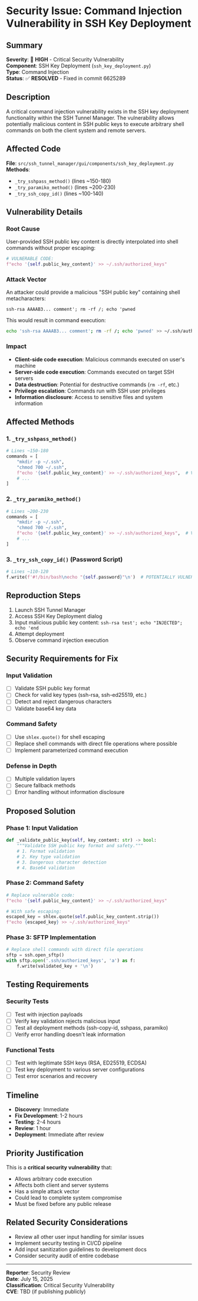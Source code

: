 # Security Issue: Command Injection Vulnerability in SSH Key Deployment

## Summary
**Severity**: 🔴 **HIGH** - Critical Security Vulnerability  
**Component**: SSH Key Deployment (`ssh_key_deployment.py`)  
**Type**: Command Injection  
**Status**: ✅ **RESOLVED** - Fixed in commit 6625289

## Description
A critical command injection vulnerability exists in the SSH key deployment functionality within the SSH Tunnel Manager. The vulnerability allows potentially malicious content in SSH public keys to execute arbitrary shell commands on both the client system and remote servers.

## Affected Code
**File**: `src/ssh_tunnel_manager/gui/components/ssh_key_deployment.py`  
**Methods**: 
- `_try_sshpass_method()` (lines ~150-180)
- `_try_paramiko_method()` (lines ~200-230)
- `_try_ssh_copy_id()` (lines ~100-140)

## Vulnerability Details

### Root Cause
User-provided SSH public key content is directly interpolated into shell commands without proper escaping:

```python
# VULNERABLE CODE:
f"echo '{self.public_key_content}' >> ~/.ssh/authorized_keys"
```

### Attack Vector
An attacker could provide a malicious "SSH public key" containing shell metacharacters:
```
ssh-rsa AAAAB3... comment'; rm -rf /; echo 'pwned
```

This would result in command execution:
```bash
echo 'ssh-rsa AAAAB3... comment'; rm -rf /; echo 'pwned' >> ~/.ssh/authorized_keys
```

### Impact
- **Client-side code execution**: Malicious commands executed on user's machine
- **Server-side code execution**: Commands executed on target SSH servers
- **Data destruction**: Potential for destructive commands (`rm -rf`, etc.)
- **Privilege escalation**: Commands run with SSH user privileges
- **Information disclosure**: Access to sensitive files and system information

## Affected Methods

### 1. `_try_sshpass_method()`
```python
# Lines ~150-180
commands = [
    "mkdir -p ~/.ssh",
    "chmod 700 ~/.ssh",
    f"echo '{self.public_key_content}' >> ~/.ssh/authorized_keys",  # VULNERABLE
    # ...
]
```

### 2. `_try_paramiko_method()`
```python
# Lines ~200-230
commands = [
    "mkdir -p ~/.ssh",
    "chmod 700 ~/.ssh", 
    f"echo '{self.public_key_content}' >> ~/.ssh/authorized_keys",  # VULNERABLE
    # ...
]
```

### 3. `_try_ssh_copy_id()` (Password Script)
```python
# Lines ~110-120
f.write(f'#!/bin/bash\necho "{self.password}"\n')  # POTENTIALLY VULNERABLE
```

## Reproduction Steps
1. Launch SSH Tunnel Manager
2. Access SSH Key Deployment dialog
3. Input malicious public key content: `ssh-rsa test'; echo "INJECTED"; echo 'end`
4. Attempt deployment
5. Observe command injection execution

## Security Requirements for Fix

### Input Validation
- [ ] Validate SSH public key format
- [ ] Check for valid key types (ssh-rsa, ssh-ed25519, etc.)
- [ ] Detect and reject dangerous characters
- [ ] Validate base64 key data

### Command Safety
- [ ] Use `shlex.quote()` for shell escaping
- [ ] Replace shell commands with direct file operations where possible
- [ ] Implement parameterized command execution

### Defense in Depth
- [ ] Multiple validation layers
- [ ] Secure fallback methods
- [ ] Error handling without information disclosure

## Proposed Solution

### Phase 1: Input Validation
```python
def _validate_public_key(self, key_content: str) -> bool:
    """Validate SSH public key format and safety."""
    # 1. Format validation
    # 2. Key type validation  
    # 3. Dangerous character detection
    # 4. Base64 validation
```

### Phase 2: Command Safety
```python
# Replace vulnerable code:
f"echo '{self.public_key_content}' >> ~/.ssh/authorized_keys"

# With safe escaping:
escaped_key = shlex.quote(self.public_key_content.strip())
f"echo {escaped_key} >> ~/.ssh/authorized_keys"
```

### Phase 3: SFTP Implementation
```python
# Replace shell commands with direct file operations
sftp = ssh.open_sftp()
with sftp.open('.ssh/authorized_keys', 'a') as f:
    f.write(validated_key + '\n')
```

## Testing Requirements

### Security Tests
- [ ] Test with injection payloads
- [ ] Verify key validation rejects malicious input
- [ ] Test all deployment methods (ssh-copy-id, sshpass, paramiko)
- [ ] Verify error handling doesn't leak information

### Functional Tests  
- [ ] Test with legitimate SSH keys (RSA, ED25519, ECDSA)
- [ ] Test key deployment to various server configurations
- [ ] Test error scenarios and recovery

## Timeline
- **Discovery**: Immediate
- **Fix Development**: 1-2 hours
- **Testing**: 2-4 hours  
- **Review**: 1 hour
- **Deployment**: Immediate after review

## Priority Justification
This is a **critical security vulnerability** that:
- Allows arbitrary code execution
- Affects both client and server systems
- Has a simple attack vector
- Could lead to complete system compromise
- Must be fixed before any public release

## Related Security Considerations
- Review all other user input handling for similar issues
- Implement security testing in CI/CD pipeline
- Add input sanitization guidelines to development docs
- Consider security audit of entire codebase

---
**Reporter**: Security Review  
**Date**: July 15, 2025  
**Classification**: Critical Security Vulnerability  
**CVE**: TBD (if publishing publicly)
